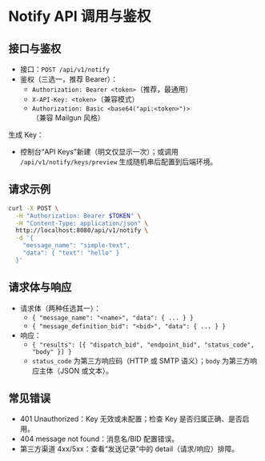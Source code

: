 # Notify API 调用与鉴权

## 接口与鉴权

- 接口：`POST /api/v1/notify`
- 鉴权（三选一，推荐 Bearer）：
  - `Authorization: Bearer <token>`（推荐，最通用）
  - `X-API-Key: <token>`（兼容模式）
  - `Authorization: Basic <base64("api:<token>")>`（兼容 Mailgun 风格）

生成 Key：

- 控制台“API Keys”新建（明文仅显示一次）；或调用 `/api/v1/notify/keys/preview` 生成随机串后配置到后端环境。

## 请求示例

```bash
curl -X POST \
  -H "Authorization: Bearer $TOKEN" \
  -H "Content-Type: application/json" \
  http://localhost:8080/api/v1/notify \
  -d '{
    "message_name": "simple-text",
    "data": { "text": "hello" }
  }'
```

## 请求体与响应

- 请求体（两种任选其一）：
  - `{ "message_name": "<name>", "data": { ... } }`
  - `{ "message_definition_bid": "<bid>", "data": { ... } }`
- 响应：
  - `{ "results": [{ "dispatch_bid", "endpoint_bid", "status_code", "body" }] }`
  - `status_code` 为第三方响应码（HTTP 或 SMTP 语义）；`body` 为第三方响应主体（JSON 或文本）。

## 常见错误

- 401 Unauthorized：Key 无效或未配置；检查 Key 是否归属正确、是否启用。
- 404 message not found：消息名/BID 配置错误。
- 第三方渠道 4xx/5xx：查看“发送记录”中的 detail（请求/响应）排障。
